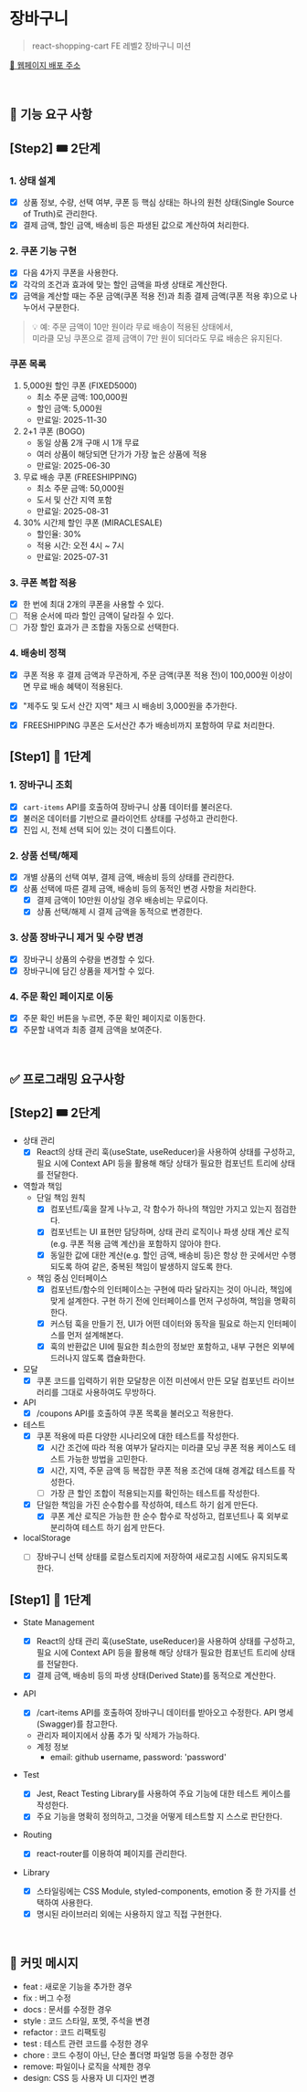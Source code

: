 # 장바구니

> react-shopping-cart
> FE 레벨2 장바구니 미션

[🔗 웹페이지 배포 주소](https://shinjungoh.github.io/react-shopping-cart/)

<br>

## 🎯 기능 요구 사항

## [Step2] 🎟️ 2단계

### 1. 상태 설계

- [x] 상품 정보, 수량, 선택 여부, 쿠폰 등 핵심 상태는 하나의 원천 상태(Single Source of Truth)로 관리한다.
- [x] 결제 금액, 할인 금액, 배송비 등은 파생된 값으로 계산하여 처리한다.

### 2. 쿠폰 기능 구현

- [x] 다음 4가지 쿠폰을 사용한다.
- [x] 각각의 조건과 효과에 맞는 할인 금액을 파생 상태로 계산한다.
- [x] 금액을 계산할 때는 주문 금액(쿠폰 적용 전)과 최종 결제 금액(쿠폰 적용 후)으로 나누어서 구분한다.

> 💡 예: 주문 금액이 10만 원이라 무료 배송이 적용된 상태에서,   
> 미라클 모닝 쿠폰으로 결제 금액이 7만 원이 되더라도 무료 배송은 유지된다.

### 쿠폰 목록

1. 5,000원 할인 쿠폰 (FIXED5000)
    - 최소 주문 금액: 100,000원
    - 할인 금액: 5,000원
    - 만료일: 2025-11-30
2. 2+1 쿠폰 (BOGO)
    - 동일 상품 2개 구매 시 1개 무료
    - 여러 상품이 해당되면 단가가 가장 높은 상품에 적용
    - 만료일: 2025-06-30
3. 무료 배송 쿠폰 (FREESHIPPING)
    - 최소 주문 금액: 50,000원
    - 도서 및 산간 지역 포함
    - 만료일: 2025-08-31
4. 30% 시간제 할인 쿠폰 (MIRACLESALE)
    - 할인율: 30%
    - 적용 시간: 오전 4시 ~ 7시
    - 만료일: 2025-07-31


### 3. 쿠폰 복합 적용

- [x] 한 번에 최대 2개의 쿠폰을 사용할 수 있다.
- [ ] 적용 순서에 따라 할인 금액이 달라질 수 있다.
- [ ] 가장 할인 효과가 큰 조합을 자동으로 선택한다.

### 4. 배송비 정책

- [x] 쿠폰 적용 후 결제 금액과 무관하게, 주문 금액(쿠폰 적용 전)이 100,000원 이상이면 무료 배송 혜택이 적용된다.
- [x] "제주도 및 도서 산간 지역" 체크 시 배송비 3,000원을 추가한다.
- [x] FREESHIPPING 쿠폰은 도서산간 추가 배송비까지 포함하여 무료 처리한다.


## [Step1] 🎨 1단계

### 1. 장바구니 조회

- [x] `cart-items` API를 호출하여 장바구니 상품 데이터를 불러온다.
- [x] 불러온 데이터를 기반으로 클라이언트 상태를 구성하고 관리한다.
- [x] 진입 시, 전체 선택 되어 있는 것이 디폴트이다.

### 2. 상품 선택/해제

- [x] 개별 상품의 선택 여부, 결제 금액, 배송비 등의 상태를 관리한다.
- [x] 상품 선택에 따른 결제 금액, 배송비 등의 동적인 변경 사항을 처리한다.
    - [x] 결제 금액이 10만원 이상일 경우 배송비는 무료이다.
    - [x] 상품 선택/해제 시 결제 금액을 동적으로 변경한다.

### 3. 상품 장바구니 제거 및 수량 변경

- [x] 장바구니 상품의 수량을 변경할 수 있다.
- [x] 장바구니에 담긴 상품을 제거할 수 있다.

### 4. 주문 확인 페이지로 이동

- [x] 주문 확인 버튼을 누르면, 주문 확인 페이지로 이동한다.
- [x] 주문할 내역과 최종 결제 금액을 보여준다.

<br>

## ✅ 프로그래밍 요구사항

## [Step2] 🎟️ 2단계

- 상태 관리
    - [x] React의 상태 관리 훅(useState, useReducer)을 사용하여 상태를 구성하고, 필요 시에 Context API 등을 활용해 해당 상태가 필요한 컴포넌트 트리에 상태를 전달한다.

- 역할과 책임
    - 단일 책임 원칙
        - [x] 컴포넌트/훅을 잘게 나누고, 각 함수가 하나의 책임만 가지고 있는지 점검한다.
        - [x] 컴포넌트는 UI 표현만 담당하며, 상태 관리 로직이나 파생 상태 계산 로직(e.g. 쿠폰 적용 금액 계산)을 포함하지 않아야 한다.
        - [x] 동일한 값에 대한 계산(e.g. 할인 금액, 배송비 등)은 항상 한 곳에서만 수행되도록 하여 같은, 중복된 책임이 발생하지 않도록 한다.
    - 책임 중심 인터페이스
        - [x] 컴포넌트/함수의 인터페이스는 구현에 따라 달라지는 것이 아니라, 책임에 맞게 설계한다. 구현 하기 전에 인터페이스를 먼저 구성하여, 책임을 명확히 한다.
        - [x] 커스텀 훅을 만들기 전, UI가 어떤 데이터와 동작을 필요로 하는지 인터페이스를 먼저 설계해본다.
        - [x] 훅의 반환값은 UI에 필요한 최소한의 정보만 포함하고, 내부 구현은 외부에 드러나지 않도록 캡슐화한다.

- 모달
    - [x] 쿠폰 코드를 입력하기 위한 모달창은 이전 미션에서 만든 모달 컴포넌트 라이브러리를 그대로 사용하여도 무방하다.

- API
    - [x] /coupons API를 호출하여 쿠폰 목록을 불러오고 적용한다.

- 테스트
    - [x] 쿠폰 적용에 따른 다양한 시나리오에 대한 테스트를 작성한다.
        - [x] 시간 조건에 따라 적용 여부가 달라지는 미라클 모닝 쿠폰 적용 케이스도 테스트 가능한 방법을 고민한다.
        - [x] 시간, 지역, 주문 금액 등 복잡한 쿠폰 적용 조건에 대해 경계값 테스트를 작성한다.
        - [ ] 가장 큰 할인 조합이 적용되는지를 확인하는 테스트를 작성한다.
    - [x] 단일한 책임을 가진 순수함수를 작성하여, 테스트 하기 쉽게 만든다.
        - [x] 쿠폰 계산 로직은 가능한 한 순수 함수로 작성하고, 컴포넌트나 훅 외부로 분리하여 테스트 하기 쉽게 만든다.

- localStorage
    - [ ] 장바구니 선택 상태를 로컬스토리지에 저장하여 새로고침 시에도 유지되도록 한다.


## [Step1] 🎨 1단계

- State Management
    - [x] React의 상태 관리 훅(useState, useReducer)을 사용하여 상태를 구성하고, 필요 시에 Context API 등을 활용해 해당 상태가 필요한 컴포넌트 트리에 상태를 전달한다.
    - [x] 결제 금액, 배송비 등의 파생 상태(Derived State)를 동적으로 계산한다.

- API
    - [x] /cart-items API를 호출하여 장바구니 데이터를 받아오고 수정한다. API 명세(Swagger)를 참고한다.
    - 관리자 페이지에서 상품 추가 및 삭제가 가능하다.
    - 계정 정보
        - email: github username, password: 'password'

- Test
    - [x] Jest, React Testing Library를 사용하여 주요 기능에 대한 테스트 케이스를 작성한다.
    - [x] 주요 기능을 명확히 정의하고, 그것을 어떻게 테스트할 지 스스로 판단한다.

- Routing
    - [x] react-router를 이용하여 페이지를 관리한다.

- Library
    - [x] 스타일링에는 CSS Module, styled-components, emotion 중 한 가지를 선택하여 사용한다.
    - [x] 명시된 라이브러리 외에는 사용하지 않고 직접 구현한다.

<br>

## 📝 커밋 메시지

- feat : 새로운 기능을 추가한 경우
- fix : 버그 수정
- docs : 문서를 수정한 경우
- style : 코드 스타일, 포멧, 주석을 변경
- refactor : 코드 리팩토링
- test : 테스트 관련 코드를 수정한 경우
- chore : 코드 수정이 아닌, 단순 폴더명 파일명 등을 수정한 경우
- remove: 파일이나 로직을 삭제한 경우
- design: CSS 등 사용자 UI 디자인 변경
